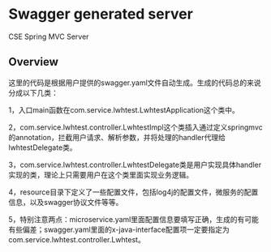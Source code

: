 # Swagger generated server

CSE Spring MVC Server


## Overview
这里的代码是根据用户提供的swagger.yaml文件自动生成。生成的代码总的来说分成以下几类：

1，入口main函数在com.service.lwhtest.LwhtestApplication这个类中。

2，com.service.lwhtest.controller.LwhtestImpl这个类插入通过定义springmvc的annotation，拦截用户请求、解析参数，并将处理的handler代理给lwhtestDelegate类。

3，com.service.lwhtest.controller.LwhtestDelegate类是用户实现具体handler实现的类，理论上只需要用户在这个类里面实现业务逻辑。


4，resource目录下定义了一些配置文件，包括log4j的配置文件，微服务的配置信息，以及swagger协议文件等等。

5，特别注意两点：microservice.yaml里面配置信息要填写正确，生成的有可能有些偏差；swagger.yaml里面的x-java-interface配置项一定要指定为com.service.lwhtest.controller.Lwhtest。
